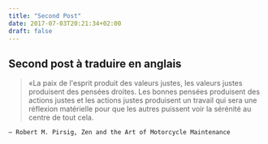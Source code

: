 ```yaml
---
title: "Second Post"
date: 2017-07-03T20:21:34+02:00
draft: false
---
```


## Second post à traduire en anglais
> «La paix de l'esprit produit des valeurs justes, les valeurs justes produisent des pensées droites. Les bonnes pensées produisent des actions justes et les actions justes produisent un travail qui sera une réflexion matérielle pour que les autres puissent voir la sérénité au centre de tout cela.

    ― Robert M. Pirsig, Zen and the Art of Motorcycle Maintenance
